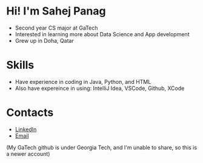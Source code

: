 # Hi! I'm Sahej Panag
- Second year CS major at GaTech
- Interested in learning more about Data Science and App development
- Grew up in Doha, Qatar
# Skills
- Have experience in coding in Java, Python, and HTML
- Also have expereince in using: IntelliJ Idea, VSCode, Github, XCode
# Contacts
- [LinkedIn](www.linkedin.com/in/sahej-panag)
- [Email](spanag3@gatech.edu)

(My GaTech github is under Georgia Tech, and I'm unable to share, so this is a newer account)

